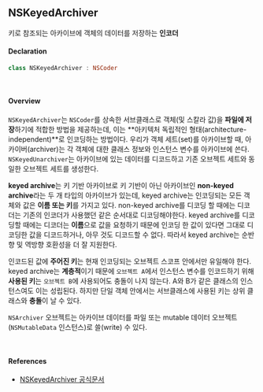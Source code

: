 ## NSKeyedArchiver

키로 참조되는 아카이브에 객체의 데이터를 저장하는 **인코더**

#### Declaration

```swift
class NSKeyedArchiver : NSCoder
```

<br>

#### Overview

`NSKeyedArchiver`는 `NSCoder`를 상속한 서브클래스로 객체(및 스칼라 값)을 **파일에 저장**하기에 적합한 방법을 제공하는데, 이는 **아키텍처 독립적인 형태(architecture-independent)**로 인코딩하는 방법이다. 우리가 객체 세트(set)를 아카이브할 때, 아카이버(archiver)는 각 객체에 대한 클래스 정보와 인스턴스 변수를 아카이브에 쓴다. `NSKeyedUnarchiver`는 아카이브에 있는 데이터를 디코드하고 기존 오브젝트 세트와 동일한 오브젝트 세트를 생성한다.

**keyed archive**는 키 기반 아카이브로 키 기반이 아닌 아카이브인 **non-keyed archive**라는 두 개 타입의 아카이브가 있는데, keyed archive는 인코딩되는 모든 객체와 값은 **이름 또는 키**를 가지고 있다. non-keyed archive를 디코딩 할 때에는 디코더는 기존의 인코더가 사용했던 같은 순서대로 디코딩해야한다. keyed archive를 디코딩할 때에는 디코더는 **이름**으로 값을 요청하기 때문에 인코딩 한 값이 있다면 그대로 디코딩한 값을 디코드하거나, 아무 것도 디코드할 수 없다. 따라서 keyed archive는 순반향 및 역방향 호환성을 더 잘 지원한다.

인코드된 값에 **주어진 키**는 현재 인코딩되는 오브젝트 스코프 안에서만 유일해야 한다. keyed archive는 **계층적**이기 때문에 `오브젝트 A`에서 인스턴스 변수를 인코드하기 위해 **사용된 키**는 `오브젝트 B`에 사용되어도 충돌이 나지 않는다. A와 B가 같은 클래스의 인스턴스여도 이는 성립된다. 하지만 단일 객체 안에서는 서브클래스에 사용된 키는 상위 클래스와 **충돌**이 날 수 있다.

`NSArchiver` 오브젝트는 아카이브 데이터를 파일 또는 mutable 데이터 오브젝트(`NSMutableData` 인스턴스)로 쓸(write) 수 있다.

<br>

#### References

- [NSKeyedArchiver 공식문서](https://developer.apple.com/documentation/foundation/nskeyedarchiver)